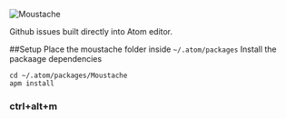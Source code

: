 ![Moustache](http://www.thomascullendesign.com/Moustache.png)

Github issues built directly into Atom editor.

##Setup
Place the moustache folder inside `~/.atom/packages`
Install the packaage dependencies
```
cd ~/.atom/packages/Moustache
apm install
```

### ctrl+alt+m

